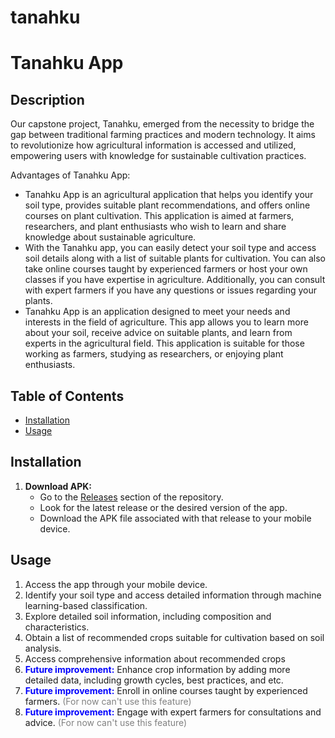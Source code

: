 # tanahku
# Tanahku App

## Description
Our capstone project, Tanahku, emerged from the necessity to bridge the gap between traditional farming practices and modern technology. It aims to revolutionize how agricultural information is accessed and utilized, empowering users with knowledge for sustainable cultivation practices.

Advantages of Tanahku App:
- Tanahku App is an agricultural application that helps you identify your soil type, provides suitable plant recommendations, and offers online courses on plant cultivation. This application is aimed at farmers, researchers, and plant enthusiasts who wish to learn and share knowledge about sustainable agriculture.
- With the Tanahku app, you can easily detect your soil type and access soil details along with a list of suitable plants for cultivation. You can also take online courses taught by experienced farmers or host your own classes if you have expertise in agriculture. Additionally, you can consult with expert farmers if you have any questions or issues regarding your plants.
- Tanahku App is an application designed to meet your needs and interests in the field of agriculture. This app allows you to learn more about your soil, receive advice on suitable plants, and learn from experts in the agricultural field. This application is suitable for those working as farmers, studying as researchers, or enjoying plant enthusiasts.

## Table of Contents
- [Installation](#installation)
- [Usage](#usage)

## Installation
1. **Download APK:**
   - Go to the [Releases](https://github.comAndriRahmadani12/tanahku/edit/main/releases) section of the repository.
   - Look for the latest release or the desired version of the app.
   - Download the APK file associated with that release to your mobile device.

## Usage
1. Access the app through your mobile device.
2. Identify your soil type and access detailed information through machine learning-based classification.
3. Explore detailed soil information, including composition and characteristics.
4. Obtain a list of recommended crops suitable for cultivation based on soil analysis.
5. Access comprehensive information about recommended crops
6. <font color="blue">**Future improvement:**</font> Enhance crop information by adding more detailed data, including growth cycles, best practices, and etc. <font color="gray"></font>
7. <font color="blue">**Future improvement:**</font> Enroll in online courses taught by experienced farmers. <font color="gray">(For now can't use this feature)</font>
8. <font color="blue">**Future improvement:**</font> Engage with expert farmers for consultations and advice. <font color="gray">(For now can't use this feature)</font>
